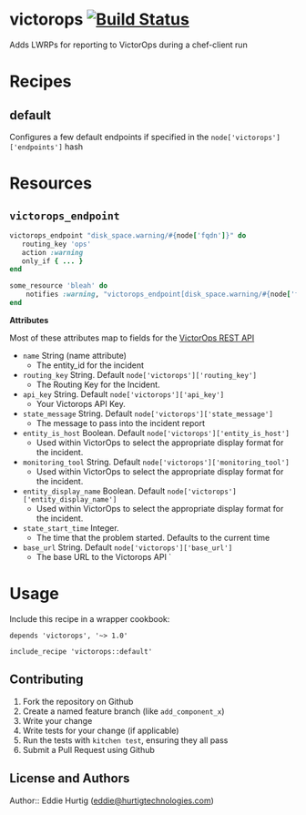 # victorops [![Build Status](https://travis-ci.org/EdHurtig/chef-victorops.svg)](https://travis-ci.org/EdHurtig/chef-victorops)

Adds LWRPs for reporting to VictorOps during a chef-client run

# Recipes

## default

Configures a few default endpoints if specified in the `node['victorops']['endpoints']` hash

# Resources

## `victorops_endpoint`

```ruby
victorops_endpoint "disk_space.warning/#{node['fqdn']}" do
   routing_key 'ops'
   action :warning
   only_if { ... }
end

some_resource 'bleah' do 
    notifies :warning, "victorops_endpoint[disk_space.warning/#{node['fqdn']}]"
end
```

**Attributes**

Most of these attributes map to fields for the [VictorOps REST API](http://victorops.force.com/knowledgebase/articles/Integration/Alert-Ingestion-API-Documentation/)

* `name` String (name attribute)
  * The entity_id for the incident    
* `routing_key` String. Default `node['victorops']['routing_key']`
  * The Routing Key for the Incident. 
* `api_key` String.  Default `node['victorops']['api_key']`
  * Your Victorops API Key.  
* `state_message` String.  Default `node['victorops']['state_message']`
  * The message to pass into the incident report 
* `entity_is_host` Boolean.  Default `node['victorops']['entity_is_host']`
  * Used within VictorOps to select the appropriate display format for the incident.
* `monitoring_tool` String.  Default `node['victorops']['monitoring_tool']`
  * Used within VictorOps to select the appropriate display format for the incident.
* `entity_display_name` Boolean.  Default `node['victorops']['entity_display_name']`
  * Used within VictorOps to select the appropriate display format for the incident.
* `state_start_time` Integer. 
  * The time that the problem started.  Defaults to the current time
* `base_url` String.  Default `node['victorops']['base_url']`
  * The base URL to the Victorops API
`
# Usage

Include this recipe in a wrapper cookbook:

```
depends 'victorops', '~> 1.0'
```

```
include_recipe 'victorops::default'
```

## Contributing

1. Fork the repository on Github
2. Create a named feature branch (like `add_component_x`)
3. Write your change
4. Write tests for your change (if applicable)
5. Run the tests with `kitchen test`, ensuring they all pass
6. Submit a Pull Request using Github

## License and Authors

Author:: Eddie Hurtig (eddie@hurtigtechnologies.com)
